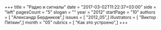 +++
title = "Радио и сигналы"
date = "2017-03-02T11:22:37+03:00"
side = "left"
pagesCount = "5"
slogan = ""
year = "2012"
startPage = "10"
authors = [ "Александр Бердников",]
issues = [ "2012_05",]
illustrators = [ "Виктор Пяткин",]
month = "05"
rubrics = [ "Как это устроено",]
+++
